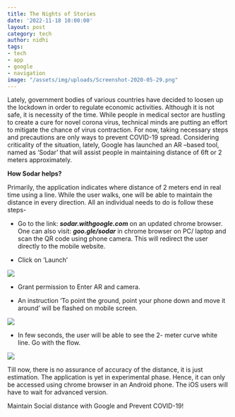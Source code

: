 ```yaml
---
title: The Nights of Stories
date: '2022-11-18 10:00:00'
layout: post
category: tech
author: nidhi
tags:
- tech
- app
- google
- navigation
image: "/assets/img/uploads/Screenshot-2020-05-29.png"
---
```


Lately, government bodies of various countries have decided to loosen up the lockdown in order to regulate economic activities. Although it is not safe, it is necessity of the time. While people in medical sector are hustling to create a cure for novel corona virus, technical minds are putting an effort to mitigate the chance of virus contraction.  For now, taking necessary steps and precautions are only ways to prevent COVID-19 spread. 
Considering criticality of the situation, lately, Google has launched an AR –based tool, named as ‘Sodar’ that will assist people in maintaining distance of 6ft or 2 meters approximately. 

**How Sodar helps?**

Primarily, the application indicates where distance of 2 meters end in real time using a line. While the user walks, one will be able to maintain the distance in every direction. 
All an individual needs to do is follow these steps-

* Go to the link: ***sodar.withgoogle.com*** on an updated chrome browser. One can also visit: ***goo.gle/sodar*** in chrome browser on PC/ laptop and scan the QR code using phone camera. This will redirect the user directly to the mobile website.

* Click on ‘Launch’

![](/assets/img/uploads/IMG_20200529_212401.jpg)

* Grant permission to Enter AR and camera. 

* An instruction ‘To point the ground, point your phone down and move it around’ will be flashed on mobile screen.

![](/assets/img/uploads/Screenshot_2020-05-29-20-38-10-676_com.android.chrome.jpg)

* In few seconds, the user will be able to see the 2- meter curve white line. Go with the flow.

![](/assets/img/uploads/Screenshot_2020-05-29-20-41-57-214_com.android.chrome.jpg)

Till now, there is no assurance of accuracy of the distance, it is just estimation.
The application is yet in experimental phase. Hence, it can only be accessed using chrome browser in an Android phone. The iOS users will have to wait for advanced version.

Maintain Social distance with Google and Prevent COVID-19!
